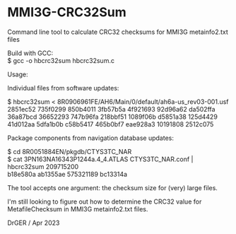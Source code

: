 # MMI3G-CRC32Sum
Command line tool to calculate CRC32 checksums for MMI3G metainfo2.txt files

Build with GCC:
<br>
$ gcc -o hbcrc32sum hbcrc32sum.c

Usage:

Individual files from software updates:

$ hbcrc32sum < 8R0906961FE/AH6/Main/0/default/ah6a-us_rev03-001.usf
<br>
2851ec52
735f0299
850b4011
3fb57b5a
4f921693
92d96a62
da502ffa
36a87bcd
36652293
747b96fa
218bbf51
1089f06b
d5851a38
125d4429
41d012aa
5dfa1b0b
c58b5417
465b0bf7
eae928a3
10191808 2512c075

Package components from navigation database updates:

$ cd 8R0051884EN/pkgdb/CTYS3TC_NAR
<br>
$ cat 3PN163NA16343P1244a.4_4.ATLAS CTYS3TC_NAR.conf | hbcrc32sum 209715200
<br>
b18e580a
ab1355ae
575321189 bc13314a

The tool accepts one argument: the checksum size for (very) large files.

I'm still looking to figure out how to determine the CRC32 value for
MetafileChecksum in MMI3G metainfo2.txt files.

DrGER / Apr 2023
